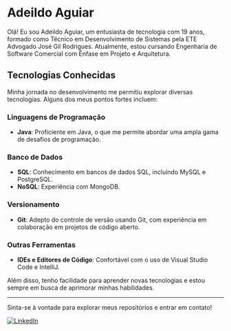 # Adeildo Aguiar

Olá! Eu sou Adeildo Aguiar, um entusiasta de tecnologia com 19 anos, formado como Técnico em Desenvolvimento de Sistemas pela ETE Advogado José Gil Rodrigues. Atualmente, estou cursando Engenharia de Software Comercial com Ênfase em Projeto e Arquitetura.

## Tecnologias Conhecidas

Minha jornada no desenvolvimento me permitiu explorar diversas tecnologias. Alguns dos meus pontos fortes incluem:

### Linguagens de Programação
- **Java**: Proficiente em Java, o que me permite abordar uma ampla gama de desafios de programação.

### Banco de Dados
- **SQL**: Conhecimento em bancos de dados SQL, incluindo MySQL e PostgreSQL.
- **NoSQL**: Experiência com MongoDB.

### Versionamento
- **Git**: Adepto do controle de versão usando Git, com experiência em colaboração em projetos de código aberto.

### Outras Ferramentas
- **IDEs e Editores de Código**: Confortável com o uso de Visual Studio Code e IntelliJ.

Além disso, tenho facilidade para aprender novas tecnologias e estou sempre em busca de aprimorar minhas habilidades.

---

Sinta-se à vontade para explorar meus repositórios e entrar em contato!

[![LinkedIn](https://img.shields.io/badge/GitHub-Connect-black)](https://github.com/AdeildoAguia)




